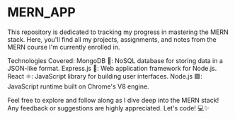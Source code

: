 # MERN_APP
This repository is dedicated to tracking my progress in mastering the MERN stack. Here, you'll find all my projects, assignments, and notes from the MERN course I'm currently enrolled in.

Technologies Covered:
MongoDB 🍃: NoSQL database for storing data in a JSON-like format.
Express.js 🚀: Web application framework for Node.js.
React ⚛️: JavaScript library for building user interfaces.
Node.js 🟩: JavaScript runtime built on Chrome's V8 engine.

Feel free to explore and follow along as I dive deep into the MERN stack! Any feedback or suggestions are highly appreciated. Let's code! 💻✨
